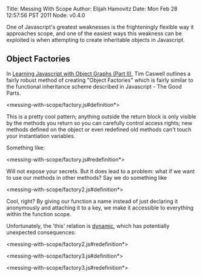 Title: Messing With Scope
Author: Elijah Hamovitz
Date: Mon Feb 28 12:57:56 PST 2011
Node: v0.4.0

One of Javascript's greatest weaknesses is the frighteningly flexible
way it approaches scope, and one of the easiest ways this weakness can
be exploited is when attempting to create inheritable objects in
Javascript.

## Object Factories

In [Learning Javascript with Object Graphs (Part
II)](http://howtonode.org/object-graphs-2), Tim Caswell outlines a fairly
robust method of creating "Object Factories" which is fairly similar to the
functional inheritance scheme described in Javascript - The Good Parts.

<messing-with-scope/factory.js#definition*>

This is a pretty cool pattern; anything outside the return block is only
visible by the methods you return so you can carefully control access
rights; new methods defined on the object or even redefined old methods
can't touch your instantiation variables.

Something like:

<messing-with-scope/factory.js#redefinition*>

Will not expose your secrets. But it does lead to a problem: what if we
want to use our methods in other methods? Say we do something like 

<messing-with-scope/factory2.js#definition*>

Cool, right? By giving our function a name instead of just declaring it
anonymously and attaching it to a key, we make it accessible to
everything within the function scope.

Unfortunately, the 'this' relation is
[dynamic](http://howtonode.org/what-is-this), which has potentially
unexpected consequences:  

<messing-with-scope/factory2.js#redefinition*>

<messing-with-scope/factory3.js#definition*>

<messing-with-scope/factory3.js#redefinition*>
